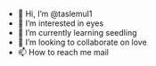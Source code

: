 - 👋 Hi, I’m @taslemul1
- 👀 I’m interested in eyes
- 🌱 I’m currently learning seedling
- 💞️ I’m looking to collaborate on love
- 📫 How to reach me mail

<!---
taslemul1/taslemul1 is a ✨ special ✨ repository because its `README.md` (this file) appears on your GitHub profile.
You can click the Preview link to take a look at your changes.
--->
